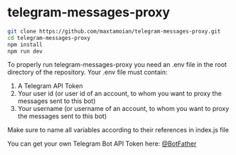 # telegram-messages-proxy

```bash
git clone https://github.com/maxtamoian/telegram-messages-proxy.git
cd telegram-messages-proxy
npm install
npm run dev
```
To properly run telegram-messages-proxy you need an .env file in the root directory of the repository. Your .env file must contain:

1. A Telegram API Token
2. Your user id (or user id of an account, to whom you want to proxy the messages sent to this bot)
3. Your username (or username of an account, to whom you want to proxy the messages sent to this bot)
   
Make sure to name all variables according to their references in index.js file

You can get your own Telegram Bot API Token here: [@BotFather](https://t.me/BotFather)
